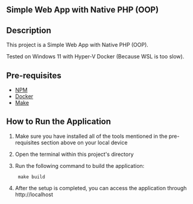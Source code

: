 ## Simple Web App with Native PHP (OOP)

## Description

This project is a Simple Web App with Native PHP (OOP).

Tested on Windows 11 with Hyper-V Docker (Because WSL is too slow).

## Pre-requisites

- [NPM](https://nodejs.org/en/download)
- [Docker](https://docs.docker.com/get-docker/)
- [Make](https://www.gnu.org/software/make/manual/make.html)

## How to Run the Application

1. Make sure you have installed all of the tools mentioned in the pre-requisites section above on your local device
2. Open the terminal within this project's directory
3. Run the following command to build the application:

   ```
    make build
   ```

4. After the setup is completed, you can access the application through http://localhost

